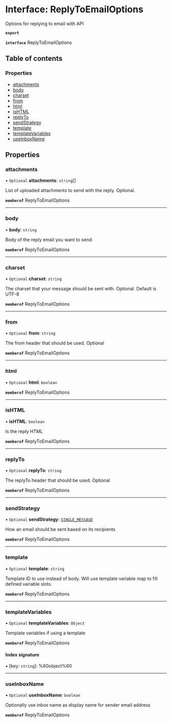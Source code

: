 # Interface: ReplyToEmailOptions

Options for replying to email with API

**`export`**

**`interface`** ReplyToEmailOptions

## Table of contents

### Properties

- [attachments](ReplyToEmailOptions.md#attachments)
- [body](ReplyToEmailOptions.md#body)
- [charset](ReplyToEmailOptions.md#charset)
- [from](ReplyToEmailOptions.md#from)
- [html](ReplyToEmailOptions.md#html)
- [isHTML](ReplyToEmailOptions.md#ishtml)
- [replyTo](ReplyToEmailOptions.md#replyto)
- [sendStrategy](ReplyToEmailOptions.md#sendstrategy)
- [template](ReplyToEmailOptions.md#template)
- [templateVariables](ReplyToEmailOptions.md#templatevariables)
- [useInboxName](ReplyToEmailOptions.md#useinboxname)

## Properties

### attachments

• `Optional` **attachments**: `string`[]

List of uploaded attachments to send with the reply. Optional.

**`memberof`** ReplyToEmailOptions

___

### body

• **body**: `string`

Body of the reply email you want to send

**`memberof`** ReplyToEmailOptions

___

### charset

• `Optional` **charset**: `string`

The charset that your message should be sent with. Optional. Default is UTF-8

**`memberof`** ReplyToEmailOptions

___

### from

• `Optional` **from**: `string`

The from header that should be used. Optional

**`memberof`** ReplyToEmailOptions

___

### html

• `Optional` **html**: `boolean`

**`memberof`** ReplyToEmailOptions

___

### isHTML

• **isHTML**: `boolean`

Is the reply HTML

**`memberof`** ReplyToEmailOptions

___

### replyTo

• `Optional` **replyTo**: `string`

The replyTo header that should be used. Optional

**`memberof`** ReplyToEmailOptions

___

### sendStrategy

• `Optional` **sendStrategy**: [`SINGLE_MESSAGE`](../enums/ReplyToEmailOptionsSendStrategyEnum.md#single-message)

How an email should be sent based on its recipients

**`memberof`** ReplyToEmailOptions

___

### template

• `Optional` **template**: `string`

Template ID to use instead of body. Will use template variable map to fill defined variable slots.

**`memberof`** ReplyToEmailOptions

___

### templateVariables

• `Optional` **templateVariables**: `Object`

Template variables if using a template

**`memberof`** ReplyToEmailOptions

#### Index signature

▪ [key: `string`]: %60object%60

___

### useInboxName

• `Optional` **useInboxName**: `boolean`

Optionally use inbox name as display name for sender email address

**`memberof`** ReplyToEmailOptions
